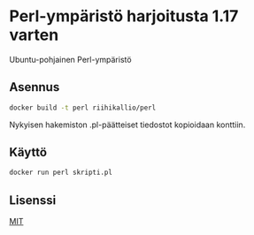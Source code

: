﻿# Perl-ympäristö harjoitusta 1.17 varten

Ubuntu-pohjainen Perl-ympäristö

## Asennus

```bash
docker build -t perl riihikallio/perl
```
Nykyisen hakemiston .pl-päätteiset tiedostot kopioidaan konttiin.

## Käyttö

```bash
docker run perl skripti.pl
```

## Lisenssi
[MIT](https://choosealicense.com/licenses/mit/)